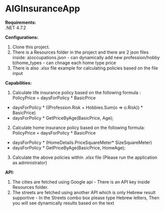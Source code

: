 # AIGInsuranceApp



**Requirements:**    
 .NET 4.7.2

 
**Configurations:**  

1. Clone this project.  
2. There is a Resources folder in the project and there are 2 json files inside:
    a)occupations.json - can dynamically add new profession/hobby
    b)home_types - can chnage each home type price
3. There is also .xlsx file example for calculating policies based on the file input   

 **Capabilities:**

 1. Calculate life insurance policy based on the following formula :  
    PolicyPrice = daysForPolicy * BasicPrice
   + daysForPolicy * ((Profession.Risk + Hobbies.Sum(o => o.Risk)) * BasicPrice)
   + daysForPolicy * GetPriceByAge(BasicPrice, Age);

 2. Calculate home insurance policy based on the following formula:  
    PolicyPrice = daysForPolicy * BasicPrice
  + daysForPolicy * (HomeDetails.PriceSquareMeter* SizeSquareMeter)
  + daysForPolicy * GetPriceByAge(BasicPrice, HomeAge);

 3. Calculate the above policies within .xlsx file (Please run the application as administrator)


 **API:**

 1. The cities are fetched using Google api - There is an API key inside Resources folder.
 2. The streets are fetched using another API which is only Hebrew result supportive - In the Streets combo box please type Hebrew letters, Then you will see dynamically results based on the text
   
    

